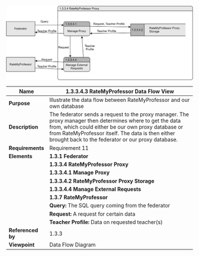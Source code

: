 ![RateMyProfessor Data Flow](TeamOneFiles/RMP_query_request.drawio.svg)

| **Name**          | **1.3.3.4.3 RateMyProfessor Data Flow View**                                                                                                                                                                                                                                  |
|-------------------|-------------------------------------------------------------------------------------------------------------------------------------------------------------------------------------------------------------------------------------------------------------------------------|
| **Purpose**       | Illustrate the data flow between RateMyProfessor and our own database                                                                                                                                                                                                         |
| **Description**   | The federator sends a request to the proxy manager.  The proxy manager then determines where to get the data from, which could either be our own proxy database or from RateMyProfessor itself.  The data is then either brought back to the federator or our proxy database. |
| **Requirements**  | Requirement 11                                                                                                                                                                                                                                                                |
| **Elements**      | **1.3.1 Federator**                                                                                                                                                                     |
|                   | **1.3.3.4 RateMyProfessor Proxy**                                                                                                                                                                                               |
|                   | **1.3.3.4.1 Manage Proxy**                                                                                                                                                          |
|                   | **1.3.3.4.2 RateMyProfessor Proxy Storage**                                                                                                             |
|                   | **1.3.3.4.4 Manage External Requests**                                                                                                     |
|                   | **1.3.7 RateMyProfessor**                                                                                                                                                                                                       |
|                   | **Query:** The SQL query coming from the federator                                                                                                                                                                                                                            |
|                   | **Request:** A request for certain data                                                                                                                                                                                                                                       |
|                   | **Teacher Profile:** Data on requested teacher(s)                                                                                                                                                                                                                             |
| **Referenced by** | 1.3.3                                                                                                                                                                                                                                                                         |
| **Viewpoint**     | Data Flow Diagram                                                                                                                                                                                                                                                             |
